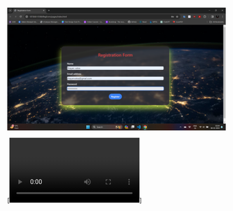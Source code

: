 ![Main Page](https://github.com/Shayanvatsa/RegForm/blob/main/Screenshot%20(36).png)


[![Watch the video](https://github.com/Shayanvatsa/RegForm/blob/main/RegForm-VID.mp4)]
